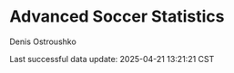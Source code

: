 # Advanced Soccer Statistics
Denis Ostroushko

<!-- gfm -->

Last successful data update: 2025-04-21 13:21:21 CST
